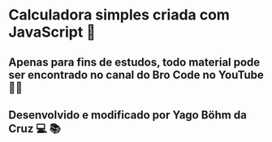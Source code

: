 # Calculadora simples criada com JavaScript 🧮

## Apenas para fins de estudos, todo material pode ser encontrado no canal do Bro Code no YouTube 👨‍💻

## Desenvolvido e modificado por Yago Böhm da Cruz 💻 📚
